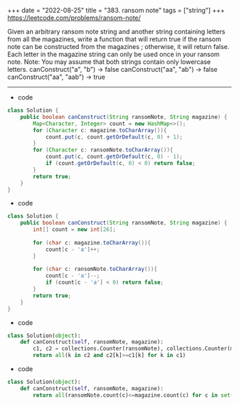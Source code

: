+++
date = "2022-08-25"
title = "383. ransom note"
tags = ["string"]
+++
https://leetcode.com/problems/ransom-note/

Given an arbitrary ransom note string and another string containing letters from all the magazines, write a function that will return true if the ransom note can be constructed from the magazines ; otherwise, it will return false.
Each letter in the magazine string can only be used once in your ransom note.
Note:
You may assume that both strings contain only lowercase letters.
canConstruct("a", "b") -> false canConstruct("aa", "ab") -> false canConstruct("aa", "aab") -> true

---
- code
```java
class Solution {
    public boolean canConstruct(String ransomNote, String magazine) {
        Map<Character, Integer> count = new HashMap<>();
        for (Character c: magazine.toCharArray()){
            count.put(c, count.getOrDefault(c, 0) + 1);
        }
        for (Character c: ransomNote.toCharArray()){
            count.put(c, count.getOrDefault(c, 0) - 1);
            if (count.getOrDefault(c, 0) < 0) return false;
        }
        return true;
    }
}
```
- code
```java
class Solution {
    public boolean canConstruct(String ransomNote, String magazine) {
        int[] count = new int[26];
        
        for (char c: magazine.toCharArray()){
            count[c - 'a']++;
        }
        
        for (char c: ransomNote.toCharArray()){
            count[c - 'a']--;
            if (count[c - 'a'] < 0) return false;
        }
        return true;
    }
}
```
- code
```py
class Solution(object):
    def canConstruct(self, ransomNote, magazine):
        c1, c2 = collections.Counter(ransomNote), collections.Counter(magazine)
        return all(k in c2 and c2[k]>=c1[k] for k in c1)

```
- code
```py
class Solution(object):
    def canConstruct(self, ransomNote, magazine):
        return all(ransomNote.count(c)<=magazine.count(c) for c in set(ransomNote))

```
